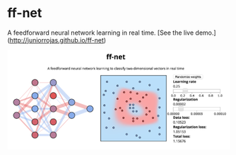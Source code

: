 # ff-net
A feedforward neural network learning in real time. [See the live demo.] (http://juniorrojas.github.io/ff-net)

![screenshot](media/screenshot.png)
